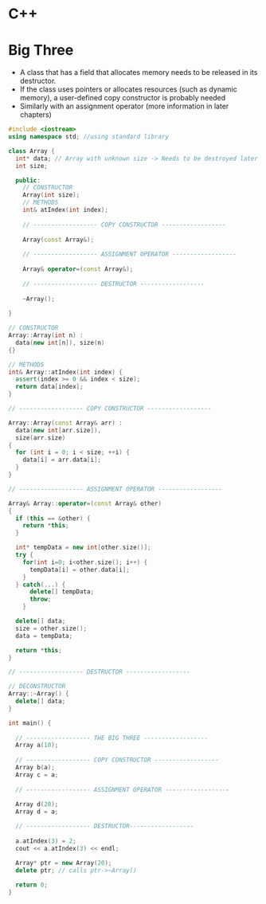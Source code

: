 # C++
# Big Three

- A class that has a field that allocates memory needs to be released
in its destructor.
- If the class uses pointers or allocates resources (such as dynamic memory),
a user-defined copy constructor is probably needed
- Similarly with an assignment operator (more information in later chapters)

```cpp
#include <iostream>
using namespace std; //using standard library
```
```cpp
class Array {
  int* data; // Array with unknown size -> Needs to be destroyed later
  int size;

  public:
    // CONSTRUCTOR
    Array(int size);
    // METHODS
    int& atIndex(int index);
    
    // ------------------ COPY CONSTRUCTOR ------------------
    
    Array(const Array&);
    
    // ------------------ ASSIGNMENT OPERATOR ------------------
    
    Array& operator=(const Array&);
    
    // ------------------ DESTRUCTOR ------------------
    
    ~Array();
    
}

// CONSTRUCTOR
Array::Array(int n) :
  data(new int[n]), size(n)
{}

// METHODS
int& Array::atIndex(int index) {
  assert(index >= 0 && index < size);
  return data[index];
}

// ------------------ COPY CONSTRUCTOR ------------------

Array::Array(const Array& arr) : 
  data(new int[arr.size]),
  size(arr.size)
{
  for (int i = 0; i < size; ++i) {
    data[i] = arr.data[i];
  }
} 

// ------------------ ASSIGNMENT OPERATOR ------------------

Array& Array::operator=(const Array& other)
{
  if (this == &other) {
    return *this;
  }

  int* tempData = new int[other.size()];
  try {
    for(int i=0; i<other.size(); i++) {
      tempData[i] = other.data[i];
    }
  } catch(...) {
      delete[] tempData;
      throw;
	}

  delete[] data;
  size = other.size();
  data = tempData;

  return *this;
}

// ------------------ DESTRUCTOR ------------------

// DECONSTRUCTOR
Array::~Array() {
  delete[] data;
}

```



```cpp
int main() {
  
  // ------------------ THE BIG THREE ------------------
  Array a(10);
  
  // ------------------ COPY CONSTRUCTOR ------------------
  Array b(a);
  Array c = a;
  
  // ------------------ ASSIGNMENT OPERATOR ------------------
  
  Array d(20);
  Array d = a;

  // ------------------ DESTRUCTOR------------------
  
  a.atIndex(3) = 2;
  cout << a.atIndex(3) << endl;

  Array* ptr = new Array(20);
  delete ptr; // calls ptr->~Array()
  
  return 0;
}
```